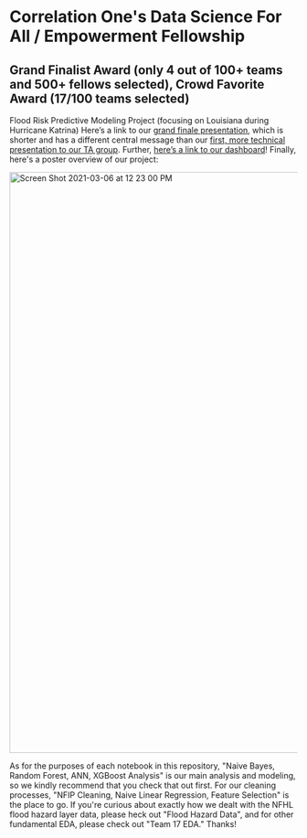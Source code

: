 # Correlation One's Data Science For All / Empowerment Fellowship
## Grand Finalist Award (only 4 out of 100+ teams and 500+ fellows selected), Crowd Favorite Award (17/100 teams selected)
Flood Risk Predictive Modeling Project (focusing on Louisiana during Hurricane Katrina)
Here’s a link to our [grand finale presentation](https://docs.google.com/presentation/d/1cnOvEcYDPpWeU7KXSC3-1x_Zo9vJlrAeIj1GePvU5xc/edit#slide=id.gbbe8377fb8_2_26), which is shorter and has a different central message than our [first, more technical presentation to our TA group](https://docs.google.com/presentation/d/1SUas4PUet6Dz9Z2t-EhbQJsXCrb3hw-7qfHf-M5Hdgk/edit#slide=id.g4dfce81f19_0_45). Further, [here’s a link to our dashboard](https://datastudio.google.com/u/0/reporting/d1b74776-4a0e-48b8-a5c8-fc41016b32a2/page/uR20B)! Finally, here's a poster overview of our project:

<img width="1017" alt="Screen Shot 2021-03-06 at 12 23 00 PM" src="https://user-images.githubusercontent.com/22281891/110215249-b30ac400-7e76-11eb-9292-60bfaa84eea3.png">

As for the purposes of each notebook in this repository, "Naive Bayes, Random Forest, ANN, XGBoost Analysis" is our main analysis and modeling, so we kindly recommend that you check that out first. For our cleaning processes, "NFIP Cleaning, Naive Linear Regression, Feature Selection" is the place to go. If you're curious about exactly how we dealt with the NFHL flood hazard layer data, please heck out "Flood Hazard Data", and for other fundamental EDA, please check out "Team 17 EDA." Thanks!
